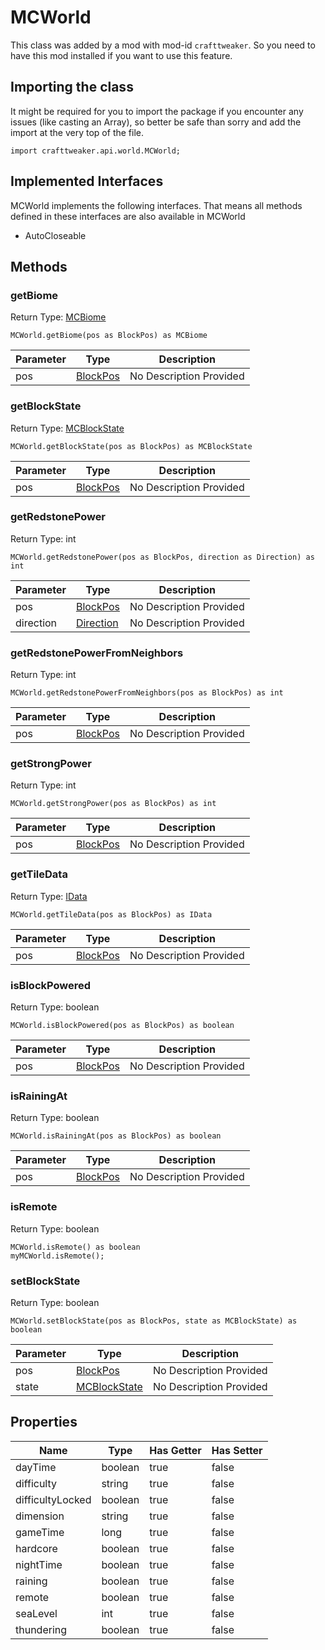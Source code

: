 # MCWorld

This class was added by a mod with mod-id `crafttweaker`. So you need to have this mod installed if you want to use this feature.

## Importing the class

It might be required for you to import the package if you encounter any issues (like casting an Array), so better be safe than sorry and add the import at the very top of the file.
```zenscript
import crafttweaker.api.world.MCWorld;
```


## Implemented Interfaces
MCWorld implements the following interfaces. That means all methods defined in these interfaces are also available in MCWorld

- AutoCloseable
## Methods

### getBiome

Return Type: [MCBiome](/vanilla/api/world/MCBiome)

```zenscript
MCWorld.getBiome(pos as BlockPos) as MCBiome
```
| Parameter | Type | Description |
|-----------|------|-------------|
| pos | [BlockPos](/vanilla/api/util/BlockPos) | No Description Provided |
### getBlockState

Return Type: [MCBlockState](/vanilla/api/blocks/MCBlockState)

```zenscript
MCWorld.getBlockState(pos as BlockPos) as MCBlockState
```
| Parameter | Type | Description |
|-----------|------|-------------|
| pos | [BlockPos](/vanilla/api/util/BlockPos) | No Description Provided |
### getRedstonePower

Return Type: int

```zenscript
MCWorld.getRedstonePower(pos as BlockPos, direction as Direction) as int
```
| Parameter | Type | Description |
|-----------|------|-------------|
| pos | [BlockPos](/vanilla/api/util/BlockPos) | No Description Provided |
| direction | [Direction](/vanilla/api/util/Direction) | No Description Provided |
### getRedstonePowerFromNeighbors

Return Type: int

```zenscript
MCWorld.getRedstonePowerFromNeighbors(pos as BlockPos) as int
```
| Parameter | Type | Description |
|-----------|------|-------------|
| pos | [BlockPos](/vanilla/api/util/BlockPos) | No Description Provided |
### getStrongPower

Return Type: int

```zenscript
MCWorld.getStrongPower(pos as BlockPos) as int
```
| Parameter | Type | Description |
|-----------|------|-------------|
| pos | [BlockPos](/vanilla/api/util/BlockPos) | No Description Provided |
### getTileData

Return Type: [IData](/vanilla/api/data/IData)

```zenscript
MCWorld.getTileData(pos as BlockPos) as IData
```
| Parameter | Type | Description |
|-----------|------|-------------|
| pos | [BlockPos](/vanilla/api/util/BlockPos) | No Description Provided |
### isBlockPowered

Return Type: boolean

```zenscript
MCWorld.isBlockPowered(pos as BlockPos) as boolean
```
| Parameter | Type | Description |
|-----------|------|-------------|
| pos | [BlockPos](/vanilla/api/util/BlockPos) | No Description Provided |
### isRainingAt

Return Type: boolean

```zenscript
MCWorld.isRainingAt(pos as BlockPos) as boolean
```
| Parameter | Type | Description |
|-----------|------|-------------|
| pos | [BlockPos](/vanilla/api/util/BlockPos) | No Description Provided |
### isRemote

Return Type: boolean

```zenscript
MCWorld.isRemote() as boolean
myMCWorld.isRemote();
```
### setBlockState

Return Type: boolean

```zenscript
MCWorld.setBlockState(pos as BlockPos, state as MCBlockState) as boolean
```
| Parameter | Type | Description |
|-----------|------|-------------|
| pos | [BlockPos](/vanilla/api/util/BlockPos) | No Description Provided |
| state | [MCBlockState](/vanilla/api/blocks/MCBlockState) | No Description Provided |

## Properties

| Name | Type | Has Getter | Has Setter |
|------|------|------------|------------|
| dayTime | boolean | true | false |
| difficulty | string | true | false |
| difficultyLocked | boolean | true | false |
| dimension | string | true | false |
| gameTime | long | true | false |
| hardcore | boolean | true | false |
| nightTime | boolean | true | false |
| raining | boolean | true | false |
| remote | boolean | true | false |
| seaLevel | int | true | false |
| thundering | boolean | true | false |

